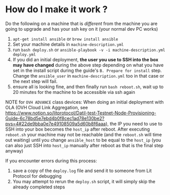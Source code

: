 # How do I make it work ?
Do the following on a machine that is _different_ from the machine you are going to upgrade and has your ssh key on it (your normal dev PC works)

1. `apt-get install ansible` or `brew install ansible`
2. Set your machine details in `machine-description.yml`
3. run `bash deploy.sh` or `ansible-playbook -v -i machine-description.yml deploy.yml`
4. If you did an initial deployment, **the user you use to SSH into the box may have changed** during the above step depending on what you have set in the install script during the guide's `B. Prepare for install` step. Change the `ansible_user` in `machine-description.yml` too in that case or the next step will fail.
5. ensure all is looking fine, and then finally run `bash reboot.sh`, wait up to 20 minutes for the machine to be accessible via ssh again

NOTE for `OVH ADVANCE` class devices:
    When doing an initial deployment with OLA (OVH Cloud Link Aggregation, see https://www.notion.so/litprotocol/Datil-test-Testnet-Node-Provisioning-Guide-6c78bd5e7ebd4b0f8cec1ad78e130be2?pvs=4#22de9bba0e7e49108509a5d60b8f6aaa), the IP you need to use to SSH into your box becomes the `host_ip` after reboot.
    After executing `reboot.sh` your machine may not be reachable (and the `reboot.sh` will time out waiting) until you change `ansible_host` to be equal to the `host_ip` (you can also just SSH into `host_ip` manually after reboot as that is the final step anyway)

If you encounter errors during this process:
1. save a copy of the `deploy.log` file and send it to someone from Lit Protocol for debugging
2. You may attempt to rerun the `deploy.sh` script, it will simply skip the already completed steps